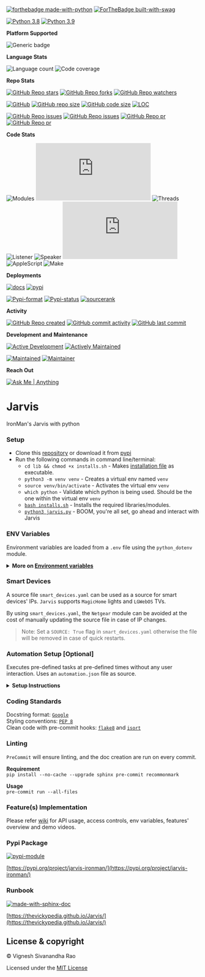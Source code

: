 [![forthebadge made-with-python](http://ForTheBadge.com/images/badges/made-with-python.svg)](https://www.python.org/)
[![ForTheBadge built-with-swag](http://ForTheBadge.com/images/badges/built-with-swag.svg)](https://github.com/thevickypedia/Jarvis)

[![Python 3.8](https://img.shields.io/badge/python-3.8-orange.svg)](https://www.python.org/downloads/release/python-385/)
[![Python 3.9](https://img.shields.io/badge/python-3.9-blue.svg)](https://www.python.org/downloads/release/python-391/)

**Platform Supported**

![Generic badge](https://img.shields.io/badge/Platform-MacOS-1f425f.svg)

**Language Stats**

![Language count](https://img.shields.io/github/languages/count/thevickypedia/Jarvis)
![Code coverage](https://img.shields.io/github/languages/top/thevickypedia/Jarvis)

**Repo Stats**

[![GitHub Repo stars](https://img.shields.io/github/stars/thevickypedia/Jarvis)](https://api.github.com/repos/thevickypedia/Jarvis)
[![GitHub Repo forks](https://img.shields.io/github/forks/thevickypedia/Jarvis)](https://api.github.com/repos/thevickypedia/Jarvis)
[![GitHub Repo watchers](https://img.shields.io/github/watchers/thevickypedia/Jarvis)](https://api.github.com/repos/thevickypedia/Jarvis)

[![GitHub](https://img.shields.io/github/license/thevickypedia/Jarvis)](LICENSE)
[![GitHub repo size](https://img.shields.io/github/repo-size/thevickypedia/Jarvis)](https://api.github.com/repos/thevickypedia/Jarvis)
[![GitHub code size](https://img.shields.io/github/languages/code-size/thevickypedia/Jarvis)](https://api.github.com/repos/thevickypedia/Jarvis)
[![LOC](https://img.shields.io/tokei/lines/github/thevickypedia/Jarvis)](https://api.github.com/repos/thevickypedia/Jarvis)

[![GitHub Repo issues](https://img.shields.io/github/issues-closed-raw/thevickypedia/Jarvis)](https://api.github.com/repos/thevickypedia/Jarvis)
[![GitHub Repo issues](https://img.shields.io/github/issues-raw/thevickypedia/Jarvis)](https://api.github.com/repos/thevickypedia/Jarvis)
[![GitHub Repo pr](https://img.shields.io/github/issues-pr-closed-raw/thevickypedia/Jarvis)](https://api.github.com/repos/thevickypedia/Jarvis)
[![GitHub Repo pr](https://img.shields.io/github/issues-pr-raw/thevickypedia/Jarvis)](https://api.github.com/repos/thevickypedia/Jarvis)

**Code Stats**

![Modules](https://img.shields.io/github/search/thevickypedia/Jarvis/module)
![Python](https://img.shields.io/github/search/thevickypedia/Jarvis/.py)
![Threads](https://img.shields.io/github/search/thevickypedia/Jarvis/thread)
![Listener](https://img.shields.io/github/search/thevickypedia/Jarvis/listener)
![Speaker](https://img.shields.io/github/search/thevickypedia/Jarvis/speaker)
![Bash](https://img.shields.io/github/search/thevickypedia/Jarvis/.sh)
![AppleScript](https://img.shields.io/github/search/thevickypedia/Jarvis/.scpt)
![Make](https://img.shields.io/github/search/thevickypedia/Jarvis/Makefile)

**Deployments**

[![docs](https://github.com/thevickypedia/Jarvis/actions/workflows/docs.yml/badge.svg)](https://github.com/thevickypedia/Jarvis/actions/workflows/docs.yml)
[![pypi](https://github.com/thevickypedia/Jarvis/actions/workflows/python-publish.yml/badge.svg)](https://github.com/thevickypedia/Jarvis/actions/workflows/python-publish.yml)

[![Pypi-format](https://img.shields.io/pypi/format/jarvis-ironman)](https://pypi.org/project/jarvis-ironman/#files)
[![Pypi-status](https://img.shields.io/pypi/status/jarvis-ironman)](https://pypi.org/project/jarvis-ironman)
[![sourcerank](https://img.shields.io/librariesio/sourcerank/pypi/jarvis-ironman)](https://libraries.io/pypi/jarvis-ironman)

**Activity**

[![GitHub Repo created](https://img.shields.io/date/1599432310)](https://api.github.com/repos/thevickypedia/Jarvis)
[![GitHub commit activity](https://img.shields.io/github/commit-activity/y/thevickypedia/Jarvis)](https://api.github.com/repos/thevickypedia/Jarvis)
[![GitHub last commit](https://img.shields.io/github/last-commit/thevickypedia/Jarvis)](https://api.github.com/repos/thevickypedia/Jarvis)

**Development and Maintenance**

[![Active Development](https://img.shields.io/badge/Development%20Level-Actively%20Developed-success.svg)](https://github.com/thevickypedia/Jarvis)
[![Actively Maintained](https://img.shields.io/badge/Maintenance%20Level-Actively%20Maintained-success.svg)](https://github.com/thevickypedia/Jarvis)

[![Maintained](https://img.shields.io/maintenance/yes/2022)](https://api.github.com/repos/thevickypedia/Jarvis)
[![Maintainer](https://img.shields.io/badge/Maintained%20By-Vignesh%20Sivanandha%20Rao-blue.svg)](https://vigneshrao.com/)

**Reach Out**

[![Ask Me | Anything ](https://img.shields.io/badge/Ask%20me-Anything-1abc9c.svg)](https://vigneshrao.com/contact)

[comment]: <> ([![Stargazers over time]&#40;https://starchart.cc/thevickypedia/Jarvis.svg&#41;]&#40;https://starchart.cc/thevickypedia/Jarvis&#41;)
[comment]: <> (![Stackoverflow reputation]&#40;https://img.shields.io/stackexchange/stackoverflow/r/13691532&#41;)
[comment]: <> (![Profile views]&#40;https://gpvc.arturio.dev/thevickypedia&#41;)

# Jarvis
IronMan's Jarvis with python

### Setup
   - Clone this [repository](https://github.com/thevickypedia/Jarvis.git) or download it from [pypi](https://pypi.org/project/jarvis-ironman/)
   - Run the following commands in command line/terminal:
        - `cd lib && chmod +x installs.sh` - Makes [installation file](https://git.io/JBnPq) as executable.
        - `python3 -m venv venv` - Creates a virtual env named `venv`
        - `source venv/bin/activate` - Activates the virtual env `venv`
        - `which python` - Validate which python is being used. Should be the one within the virtual env `venv`
        - [`bash installs.sh`](https://git.io/JBnPq) - Installs the required libraries/modules.
        - [`python3 jarvis.py`](https://git.io/JBnPz) - BOOM, you're all set, go ahead and interact with Jarvis

### ENV Variables
Environment variables are loaded from a `.env` file using the `python_dotenv` module.

<details>
<summary><strong>More on <a href="https://github.com/thevickypedia/Jarvis/wiki#environment-variables">Environment variables</a></strong></summary>

**Default args**
**[Offline communicator helper](https://thevickypedia.github.io/Jarvis/#jarvis.offline_communicator):**
- **offline_port** - Port number to initiate offline communicator on. Defaults to `4483`
- **offline_phrase** - Secure phrase to be used for authentication purpose. Defaults to `jarvis`

**Accurate Location: (Defaults to the location based on `Public IP`)**
- **icloud_user** - iCloud account username.
- **icloud_pass** - iCloud account password.

**Additional args**
- **git_user** - GitHub Username
- **git_pass** - GitHub Token
- **weather_api** - API Key from [openweathermap](https://openweathermap.org/) 
- **news_api** - API Key from [newsapi](https://newsapi.org/docs/client-libraries/python)
- **maps_api** - API Key for maps from [google](https://developers.google.com/maps/documentation/maps-static/get-api-key)
- **gmail_user** - Gmail account username to send and read emails.
- **gmail_pass** - Gmail account password to send and read emails.
- **offline_user** - Alternate gmail account username to send an SMS. (`gmail_user` can be re-used)
- **offline_pass** - Alternate gmail account password to send an SMS. (`gmail_pass` can be re-used)
- **robinhood_user** - Robinhood account username.
- **robinhood_pass** - Robinhood account password.
- **robinhood_qr** - Robinhood login [QR code](https://robinhood.com/account/settings)
- **birthday** - Birth date in the format DD-MM - Example: `24-April`
- **icloud_recovery** - Recovery phone number to activate lost mode on a target device - Example: `+11234567890`
- **phone_number** - To send SMS from Jarvis - Example: `+11234567890`
- **think_id** - API Key from wolfram alpha.
- **root_password** - System password for your `mac` to get the system vitals.
- **meeting_app** - Application where the meetings are listed. Can either be `calendar` or `outlook`

**Args for [PersonalCloud](https://github.com/thevickypedia/personal_cloud) integration**
- **personal_cloud_host** - Directory path which has to shared through the internet.

**Args to control TV** - Applies only for [LGWebOS](https://en.wikipedia.org/wiki/WebOS)
- **tv_client_key** - Client key to [control the TV](https://github.com/thevickypedia/Jarvis/blob/master/modules/tv_controls.py) using `pywebostv` module.
- **tv_mac** - Mac address of the TV which will be retrieved by the `arp` command but just in case.

**Args for [ip_scanner](https://github.com/thevickypedia/Jarvis/blob/master/modules/ip_scanner.py)** - Applies only for [Netgear routers](https://github.com/MatMaul/pynetgear#supported-routers)
- **router_pass** - Router's admin password to get the available devices using `pynetgear` module.
     > Note that this may be done even without the module by simply scanning the whole network.
  > Using the module makes it easier since the devices are already connected to the router.

**Args for [offline-communicator](https://thevickypedia.com/jarvisoffline)**
> Built for a personalized usage.
- **ngrok_auth_key** - Auth token from [ngrok](https://dashboard.ngrok.com/) - Only used for `offline_communicator`

**Args for [car_connector](https://github.com/thevickypedia/Jarvis/blob/master/modules/car_connector.py)**
> The following arguments can be used only if the vehicle is a Jaguar or a LandRover using InControl API.
- **car_email** - Email address to log in to InControl API.
- **car_pass** - Password to authenticate InControl API.

**Args for [car_controller](https://github.com/thevickypedia/Jarvis/blob/master/modules/car_controller.py)**
- **car_pin** - Master PIN for the vehicle.
</details>

### Smart Devices
A source file `smart_devices.yaml` can be used as a source for smart devices' IPs. `Jarvis` supports `MagicHome` lights and `LGWebOS` TVs.

By using `smart_devices.yaml`, the `Netgear` module can be avoided at the cost of manually updating the source file in case of IP changes.

> Note: Set a `SOURCE: True` flag in `smart_devices.yaml` otherwise the file will be removed in case of quick restarts.

### Automation Setup [Optional]
Executes pre-defined tasks at pre-defined times without any user interaction. Uses an `automation.json` file as source.

<details>
<summary><strong>Setup Instructions</strong></summary>

The JSON file should be a dictionary within a dictionary that looks like the below.

**OPTIONAL:** The key, `day` can be a `list` of days, or a `str` of a specific day or simply a `str` saying `weekday` or
`weekend` when the particular automation should be executed.

> Not having the key `day` will run the automation daily.

```json
{
  "6:00 AM": {
    "day": "weekday",
    "task": "set my bedroom lights to 50%",
    "status": false
  },
  "6:30 AM": {
    "day": ["Monday", "wednesday", "FRIDAY"],
    "task": "set my bedroom lights to 100%",
    "status": false
  },
  "8:00 AM": {
    "day": "weekend",
    "task": "set my bedroom lights to 100%",
    "status": false
  },
  "9:00 PM": {
    "task": "set my bedroom lights to 5%",
    "status": false
  }
}
```
</details>

### Coding Standards
Docstring format: [`Google`](https://google.github.io/styleguide/pyguide.html#38-comments-and-docstrings) <br>
Styling conventions: [`PEP 8`](https://www.python.org/dev/peps/pep-0008/) <br>
Clean code with pre-commit hooks: [`flake8`](https://flake8.pycqa.org/en/latest/) and 
[`isort`](https://pycqa.github.io/isort/)

### Linting
`PreCommit` will ensure linting, and the doc creation are run on every commit.

**Requirement**
<br>
`pip install --no-cache --upgrade sphinx pre-commit recommonmark`

**Usage**
<br>
`pre-commit run --all-files`

### Feature(s) Implementation
Please refer [wiki](https://github.com/thevickypedia/Jarvis/wiki) for API usage, access controls, env variables, 
features' overview and demo videos.

### Pypi Package
[![pypi-module](https://img.shields.io/badge/Software%20Repository-pypi-1f425f.svg)](https://packaging.python.org/tutorials/packaging-projects/)

[https://pypi.org/project/jarvis-ironman/](https://pypi.org/project/jarvis-ironman/)

### Runbook
[![made-with-sphinx-doc](https://img.shields.io/badge/Code%20Docs-Sphinx-1f425f.svg)](https://www.sphinx-doc.org/en/master/man/sphinx-autogen.html)

[https://thevickypedia.github.io/Jarvis/](https://thevickypedia.github.io/Jarvis/)

## License & copyright

&copy; Vignesh Sivanandha Rao

Licensed under the [MIT License](https://github.com/thevickypedia/Jarvis/blob/master/LICENSE)
